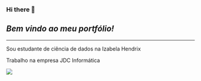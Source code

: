 ### Hi there 👋


## *Bem vindo ao meu portfólio!*

---

Sou estudante de ciência de dados na Izabela Hendrix

Trabalho na empresa JDC Informática

<a href="mailto:anapinheiro0404@gmail.com" alt="gmail" target="_blank">

<img src="https://img.shields.io/badge/-Gmail-FF0000?style=flat-square&labelColor=FF0000&logo=gmail&logoColor=white&link=mailto:<SEUEMAIL>" />

</a>
